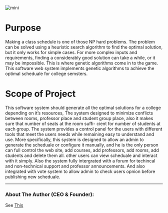 ![mini](https://scontent-b-cdg.xx.fbcdn.net/hphotos-frc3/t1.0-9/598995_10200486908750619_1834381106_n.jpg "mini Cover Photo")


# Purpose
Making a class schedule is one of those NP hard problems. The problem can be solved
using a heuristic search algorithm to find the optimal solution, but it only works for
simple cases. For more complex inputs and requirements, finding a considerably good
solution can take a while, or it may be impossible. This is where genetic algorithms come
in to the game. This software web system implements genetic algorithms to achieve the
optimal scheduale for college semsters.


# Scope of Project
This software system should generate all the optimal solutions for a college depending
on it’s resources, The system designed to minimize conflicts between rooms, professor
place and student group place, also it makes sure that number of seats at the room suffi-
cient for number of students at each group. The system provides a control panel for the
users with different tools that meet the users needs while remaining easy to understand
and use.
More specifically, this system is designed to allow an admin to generate the scheduale
or configure it manually, and he is the only person can full control the web site, add
courses, add professors, add rooms, add students and delete them all. other users can
view scheduale and interact with it simply.
Also the system fully intergrated with a forum for techincal and non-technical support
and professor announcements. And also integrated with vote system to allow admin to
check users opnion before publishing new scheduale.

***

### About The Author (CEO & Founder):
See [This](http://www.linkedin.com/profile/view?id=175540459)
